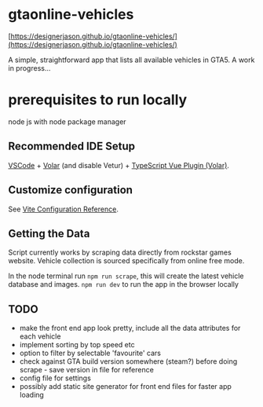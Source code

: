 # gtaonline-vehicles

[https://designerjason.github.io/gtaonline-vehicles/](https://designerjason.github.io/gtaonline-vehicles/)

A simple, straightforward app that lists all available vehicles in GTA5. A work in progress...

# prerequisites to run locally
node js with node package manager


## Recommended IDE Setup

[VSCode](https://code.visualstudio.com/) + [Volar](https://marketplace.visualstudio.com/items?itemName=Vue.volar) (and disable Vetur) + [TypeScript Vue Plugin (Volar)](https://marketplace.visualstudio.com/items?itemName=Vue.vscode-typescript-vue-plugin).

## Customize configuration

See [Vite Configuration Reference](https://vitejs.dev/config/).

## Getting the Data
Script currently works by scraping data directly from rockstar games website. Vehicle collection is sourced specifically from online free mode.

In the node terminal run `npm run scrape`, this will create the latest vehicle database and images.
`npm run dev` to run the app in the browser locally

## TODO
- make the front end app look pretty, include all the data attributes for each vehicle
- implement sorting by top speed etc
- option to filter by selectable 'favourite' cars
- check against GTA build version somewhere (steam?) before doing scrape - save version in file for reference
- config file for settings
- possibly add static site generator for front end files for faster app loading
